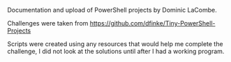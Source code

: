 Documentation and upload of PowerShell projects by Dominic LaCombe.

Challenges were taken from https://github.com/dfinke/Tiny-PowerShell-Projects

Scripts were created using any resources that would help me complete the challenge, I did not look at the solutions until after I had a working program.
